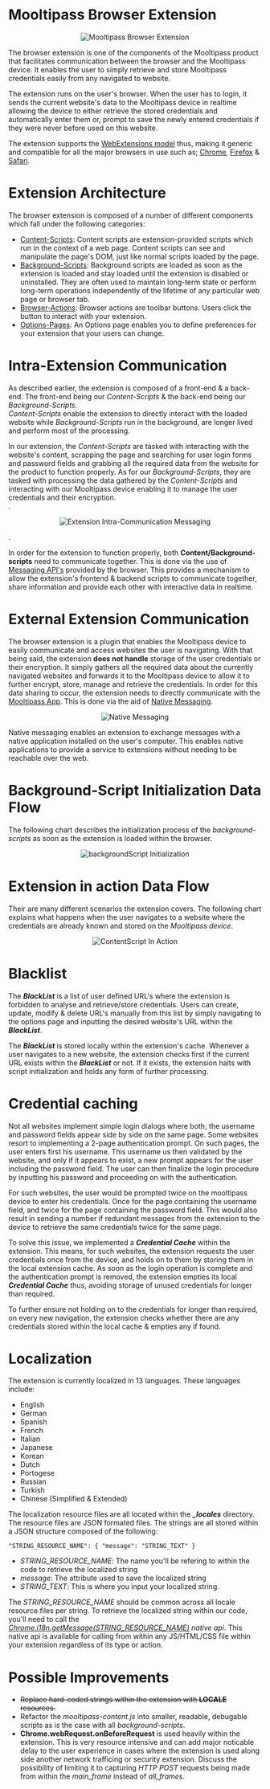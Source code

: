 
# Mooltipass Browser Extension

<p align="center">
  <img src="https://www.themooltipass.com/images/gallery/safari-chrome-ff.png" alt="Mooltipass Browser Extension"/>
</p>

The browser extension is one of the components of the Mooltipass product that facilitates communication between the browser and the Mooltipass device. It enables the user to simply retrieve and store Mooltipass credentials easily from any navigated to website.  

The extension runs on the user's browser. When the user has to login, it sends the current website's data to the Mooltipass device in realtime allowing the device to either retrieve the stored credentials and automatically enter them or, prompt to save the newly entered credentials if they were never before used on this website.  

The extension supports the [WebExtensions model](https://developer.mozilla.org/en-US/Add-ons/WebExtensions) thus, making it generic and compatible for all the major browsers in use such as; [Chrome](https://www.google.com/chrome/browser/desktop/index.html?brand=CHBD&gclid=CjwKCAiAweXTBRAhEiwAmb3Xu8dtWFBjQlO126lpCqM0hbNbW8K0gOkrAwNY0KptIfd50BtfOLjkahoCUh8QAvD_BwE), [Firefox](https://www.mozilla.org/en-US/firefox/new/) & [Safari](https://support.apple.com/downloads/safari).  

# Extension Architecture

The browser extension is composed of a number of different components which fall under the following categories:
- [Content-Scripts](https://developer.mozilla.org/en-US/Add-ons/WebExtensions/Anatomy_of_a_WebExtension#Content_scripts): Content scripts are extension-provided scripts which run in the context of a web page. Content scripts can see and manipulate the page's DOM, just like normal scripts loaded by the page.  
- [Background-Scripts](https://developer.mozilla.org/en-US/Add-ons/WebExtensions/Anatomy_of_a_WebExtension#Background_scripts): Background scripts are loaded as soon as the extension is loaded and stay loaded until the extension is disabled or uninstalled. They are often used to maintain long-term state or perform long-term operations independently of the lifetime of any particular web page or browser tab.  
- [Browser-Actions](https://developer.mozilla.org/en-US/Add-ons/WebExtensions/user_interface/Browser_action): Browser actions are toolbar buttons. Users click the button to interact with your extension.  
- [Options-Pages](https://developer.mozilla.org/en-US/Add-ons/WebExtensions/user_interface/Options_pages): An Options page enables you to define preferences for your extension that your users can change.  

# Intra-Extension Communication

As described earlier, the extension is composed of a front-end & a back-end. The front-end being our *Content-Scripts* & the back-end being our *Background-Scripts*.  
*Content-Scripts* enable the extension to directly interact with the loaded website while *Background-Scripts* run in the background, are longer lived and perform most of the processing.  

In our extension, the *Content-Scripts* are tasked with interacting with the website's content, scrapping the page and searching for user login forms and password fields and grabbing all the required data from the website for the product to function properly. As for our *Background-Scripts*, they are tasked with processing the data gathered by the *Content-Scripts* and interacting with our Mooltipass device enabling it to manage the user credentials and their encryption.  
.  
  
<p align="center">
  <img src="Assets\Intra-Communication.png" alt="Extension Intra-Communication Messaging"/>
</p>
.  

In order for the extension to function properly, both **Content/Background-scripts** need to communicate together. This is done via the use of [Messaging API's](https://developer.mozilla.org/en-US/Add-ons/WebExtensions/Content_scripts#Communicating_with_background_scripts) provided by the browser. This provides a mechanism to allow the extension's frontend & backend scripts to communicate together, share information and provide each other with interactive data in realtime.

# External Extension Communication

The browser extension is a plugin that enables the Mooltipass device to easily communicate and access websites the user is navigating. With that being said, the extension **does not handle** storage of the user credentials or their encryption. It simply gathers all the required data about the currently navigated websites and forwards it to the Mooltipass device to allow it to further encrypt, store, manage and retrieve the credentials. In order for this data sharing to occur, the extension needs to directly communicate with the [Mooltipass App](https://chrome.google.com/webstore/detail/mooltipass-app/cdifokahonpfaoldibbjmbkdhhelblpj). This is done via the aid of [Native Messaging](https://developer.mozilla.org/en-US/Add-ons/WebExtensions/Native_messaging).  

<p align="center">
  <img src="Assets\External-Communication.png" alt="Native Messaging"/>
</p>

Native messaging enables an extension to exchange messages with a native application installed on the user's computer. This enables native applications to provide a service to extensions without needing to be reachable over the web.

# Background-Script Initialization Data Flow

The following chart describes the initialization process of the *background-scripts* as soon as the extension is loaded within the browser.  

<p align="center">
  <img src="Assets\Background_Script_Init.png" alt="backgroundScript Initialization"/>
</p>

# Extension in action Data Flow

Their are many different scenarios the extension covers. The following chart explains what happens when the user navigates to a website where the credentials are already known and stored on the *Mooltipass device*.  

<p align="center">
  <img src="Assets\Content_Script.png" alt="ContentScript In Action"/>
</p>

# Blacklist

The ***BlackList*** is a list of user defined URL's where the extension is forbidden to analyse and retrieve/store credentials. Users can create, update, modify & delete URL's manually from this list by simply navigating to the options page and inputting the desired website's URL within the ***BlackList***.

The ***BlackList*** is stored locally within the extension's cache. Whenever a user navigates to a new website, the extension checks first if the current URL exists within the ***BlackList*** or not. If it exists, the extension halts with script initialization and holds any form of further processing.

# Credential caching

Not all websites implement simple login dialogs where both; the username and password fields appear side by side on the same page. Some websites resort to implementing a 2-page authentication prompt. On such pages, the user enters first his username. This username us then validated by the website, and only if it appears to exist, a new prompt appears for the user including the password field. The user can then finalize the login procedure by inputting his password and proceeding on with the authentication.

For such websites, the user would be prompted twice on the mooltipass device to enter his credentials. Once for the page containing the username field, and twice for the page containing the password field. This would also result in sending a number if redundant messages from the extension to the device to retrieve the same credentials twice for the same page.

To solve this issue, we implemented a ***Credential Cache*** within the extension. This means, for such websites, the extension requests the user credentials once from the device, and holds on to them by storing them in the local extension cache. As soon as the login operation is complete and the authentication prompt is removed, the extension empties its local ***Credential Cache*** thus, avoiding storage of unused credentials for longer than required.

To further ensure not holding on to the credentials for longer than required, on every new navigation, the extension checks whether there are any credentials stored within the local cache & empties any if found.

# Localization

The extension is currently localized in 13 languages. These languages include:
- English
- German
- Spanish
- French
- Italian
- Japanese
- Korean
- Dutch
- Portogese
- Russian
- Turkish
- Chinese (Simplified & Extended)

The localization resource files are all located within the ***_locales*** directory. The resource files are JSON formated files. The strings are all stored within a JSON structure composed of the following:

    "STRING_RESOURCE_NAME": { "message": "STRING_TEXT" }

- *STRING_RESOURCE_NAME*: The name you'll be refering to within the code to retrieve the localized string
- *message*: The attribute used to save the localized string
- *STRING_TEXT*: This is where you input your localized string.

The *STRING_RESOURCE_NAME* should be common across all locale resource files per string. To retrieve the localized string within our code, you'll need to call the *[Chrome.i18n.getMessage(STRING_RESOURCE_NAME)](https://developer.chrome.com/apps/i18n) native api*. This native api is available for calling from within any JS/HTML/CSS file within your extension regardless of its type or action.

# Possible Improvements

- ~~Replace hard-coded strings within the extension with **LOCALE** resources.~~
- Refactor the *mooltipass-content.js* into smaller, readable, debugable scripts as is the case with all *background-scripts*.
- **Chrome.webRequest.onBeforeRequest** is used heavily within the extension. This is very resource intensive and can add major noticable delay to the user experience in cases where the extension is used along side another network trafficing or security extension. Discuss the possibility of limiting it to capturing *HTTP POST* requests being made from within the *main_frame* instead of *all_frames*.
